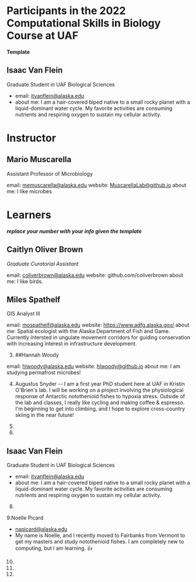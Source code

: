# Participants in the 2022 Computational Skills in Biology Course at UAF

**Template**

## Isaac Van Flein
Graduate Student in UAF Biological Sciences
+ email: itvanflein@alaska.edu
+ about me: I am a hair-covered biped native to a small rocky planet with a liquid-dominant water 
cycle. My favorite activities are consuming nutrients and respiring oxygen to sustain my cellular 
activity. 

  
# Instructor  
  
## Mario Muscarella 
Assistant Professor of Microbiology

email: memuscarella@alaska.edu
website: MuscarellaLab@github.io
about me: I like microbes
  
# Learners
  
***replace your number with your info given the template***


## Caitlyn Oliver Brown
*Graduate Curatorial Assistant*

email: coliverbrown@alaska.edu
website: github.com/coliverbrown
about me: I like birds.


## Miles Spathelf
GIS Analyst III

email: mospathelf@alaska.edu
website: https://www.adfg.alaska.gov/
about me: Spatial ecologist with the Alaska Department of Fish and Game. 
Currently intersted in ungulate movement corridors for guiding 
conservation with increasing interest in infrastructure development. 
  
3. ##Hannah Woody

email: hlwoody@alaska.edu
website: hlwoody@github.io
about me: I am studying permafrost microbes! 
 
4. Augustus Snyder -- I am a first year PhD student here at UAF in 
Kristin O'Brien's lab. I will be working on a project involving the 
physiological response of Antarctic notothenioid fishes to hypoxia 
stress. Outside of the lab and classes, I really like cycling and making 
coffee & espresso. I'm beginning to get into climbing, and I hope to 
explore cross-country skiing in the near future!
  
5. 
  
6. 
  
## Isaac Van Flein
Graduate Student in UAF Biological Sciences
+ email: itvanflein@alaska.edu
+ about me: I am a hair-covered biped native to a small rocky planet with a liquid-dominant 
water cycle. My favorite activities are consuming nutrients and respiring oxygen to sustain my 
cellular activity. 
  
8. 
  
9.Noelle Picard 
  - napicard@alaska.edu
  - My name is Noelle, and I recently moved to Fairbanks from Vermont to get my masters and study notothenioid fishes. I am completely new to computing, but I am learning. :+1:

10.
  
11.
  
12.
